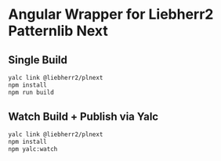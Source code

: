 # Angular Wrapper for Liebherr2 Patternlib Next

## Single Build

```bash
yalc link @liebherr2/plnext
npm install
npm run build
```

## Watch Build + Publish via Yalc

```bash
yalc link @liebherr2/plnext
npm install
npm yalc:watch
```
